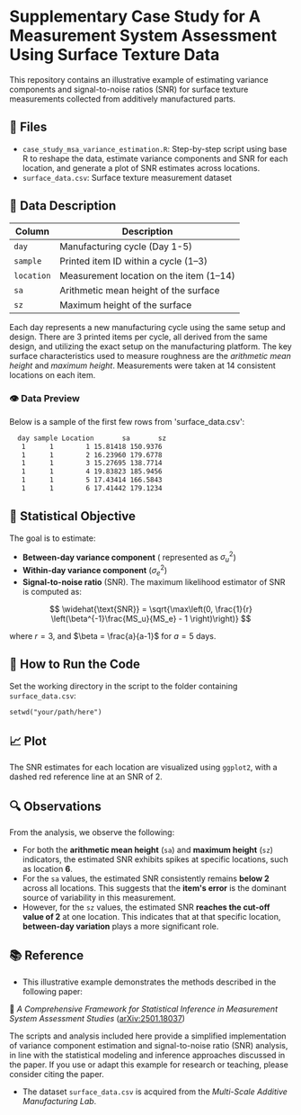 # Supplementary Case Study for A Measurement System Assessment Using Surface Texture Data

This repository contains an illustrative example of estimating variance components and signal-to-noise ratios (SNR) for surface texture measurements collected from additively manufactured parts. 

## 📄 Files
  - `case_study_msa_variance_estimation.R`: Step-by-step script using base R to reshape the data, estimate variance components and SNR for each location, and generate a plot of SNR estimates across locations.
  - `surface_data.csv`: Surface texture measurement dataset

    
## 🧾 Data Description

| Column     | Description                             |
|------------|---------------------------------------- |
| `day`      | Manufacturing cycle (Day 1-5)    |
| `sample`   | Printed item ID within a cycle (1–3)    |
| `location` | Measurement location on the item (1–14) |
| `sa`       | Arithmetic mean height of the surface   |
| `sz`       | Maximum height of the surface           |

Each day represents a new manufacturing cycle using the same setup and design. There are 3 printed items per cycle, all derived from the same design, and utilizing the exact setup on the manufacturing platform. The key surface characteristics used to measure roughness are the *arithmetic mean height* and *maximum height*. Measurements were taken at 14 consistent locations on each item. 

### 👁️ Data Preview
Below is a sample of the first few rows from 'surface_data.csv':

```txt
  day sample Location       sa       sz
   1      1        1 15.81418 150.9376
   1      1        2 16.23960 179.6778
   1      1        3 15.27695 138.7714
   1      1        4 19.83823 185.9456
   1      1        5 17.43414 166.5843
   1      1        6 17.41442 179.1234
```

## 🧮 Statistical Objective

The goal is to estimate:
- **Between-day variance component** ( represented as $\sigma^2_u$)
- **Within-day variance component** ($\sigma^2_e$)
- **Signal-to-noise ratio** (SNR). The maximum likelihood estimator of SNR is computed as:

$$
\widehat{\text{SNR}} = \sqrt{\max\left(0, \frac{1}{r} \left(\beta^{-1}\frac{MS_u}{MS_e} - 1 \right)\right)}
$$
  
where $r=3$, and $\beta = \frac{a}{a-1}$  for $a=5$ days.

## 📝 How to Run the Code
Set the working directory in the script to the folder containing `surface_data.csv`:

```txt
setwd("your/path/here")
```
##  📈 Plot

The SNR estimates for each location are visualized using `ggplot2`, with a dashed red reference line at an SNR of 2.




## 🔍 Observations
From the analysis, we observe the following:

- For both the **arithmetic mean height** (`sa`) and **maximum height** (`sz`) indicators, the estimated SNR exhibits spikes at specific locations, such as location **6**.
- For the `sa` values, the estimated SNR consistently remains **below 2** across all locations. This suggests that the **item's error** is the dominant source of variability in this measurement.
- However, for the `sz` values, the estimated SNR **reaches the cut-off value of 2** at one location. This indicates that at that specific location, **between-day variation** plays a more significant role.

## 📚 Reference 
- This illustrative example demonstrates the methods described in the following paper:

📄 *A Comprehensive Framework for Statistical Inference in Measurement System Assessment Studies* ([arXiv:2501.18037](https://arxiv.org/abs/2501.18037))

The scripts and analysis included here provide a simplified implementation of variance component estimation and signal-to-noise ratio (SNR) analysis, in line with the statistical modeling and inference approaches discussed in the paper.
If you use or adapt this example for research or teaching, please consider citing the paper.

- The dataset `surface_data.csv` is acquired from the *Multi-Scale Additive Manufacturing Lab*.

